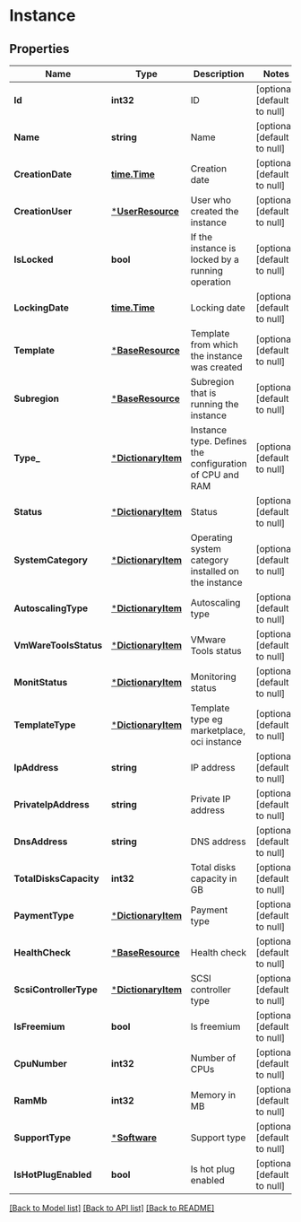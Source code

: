# Instance

## Properties
Name | Type | Description | Notes
------------ | ------------- | ------------- | -------------
**Id** | **int32** | ID | [optional] [default to null]
**Name** | **string** | Name | [optional] [default to null]
**CreationDate** | [**time.Time**](time.Time.md) | Creation date | [optional] [default to null]
**CreationUser** | [***UserResource**](UserResource.md) | User who created the instance | [optional] [default to null]
**IsLocked** | **bool** | If the instance is locked by a running operation | [optional] [default to null]
**LockingDate** | [**time.Time**](time.Time.md) | Locking date | [optional] [default to null]
**Template** | [***BaseResource**](BaseResource.md) | Template from which the instance was created | [optional] [default to null]
**Subregion** | [***BaseResource**](BaseResource.md) | Subregion that is running the instance | [optional] [default to null]
**Type_** | [***DictionaryItem**](DictionaryItem.md) | Instance type. Defines the configuration of CPU and RAM | [optional] [default to null]
**Status** | [***DictionaryItem**](DictionaryItem.md) | Status | [optional] [default to null]
**SystemCategory** | [***DictionaryItem**](DictionaryItem.md) | Operating system category installed on the instance | [optional] [default to null]
**AutoscalingType** | [***DictionaryItem**](DictionaryItem.md) | Autoscaling type | [optional] [default to null]
**VmWareToolsStatus** | [***DictionaryItem**](DictionaryItem.md) | VMware Tools status | [optional] [default to null]
**MonitStatus** | [***DictionaryItem**](DictionaryItem.md) | Monitoring status | [optional] [default to null]
**TemplateType** | [***DictionaryItem**](DictionaryItem.md) | Template type eg marketplace, oci instance | [optional] [default to null]
**IpAddress** | **string** | IP address | [optional] [default to null]
**PrivateIpAddress** | **string** | Private IP address | [optional] [default to null]
**DnsAddress** | **string** | DNS address | [optional] [default to null]
**TotalDisksCapacity** | **int32** | Total disks capacity in GB | [optional] [default to null]
**PaymentType** | [***DictionaryItem**](DictionaryItem.md) | Payment type | [optional] [default to null]
**HealthCheck** | [***BaseResource**](BaseResource.md) | Health check | [optional] [default to null]
**ScsiControllerType** | [***DictionaryItem**](DictionaryItem.md) | SCSI controller type | [optional] [default to null]
**IsFreemium** | **bool** | Is freemium | [optional] [default to null]
**CpuNumber** | **int32** | Number of CPUs | [optional] [default to null]
**RamMb** | **int32** | Memory in MB | [optional] [default to null]
**SupportType** | [***Software**](Software.md) | Support type | [optional] [default to null]
**IsHotPlugEnabled** | **bool** | Is hot plug enabled | [optional] [default to null]

[[Back to Model list]](../README.md#documentation-for-models) [[Back to API list]](../README.md#documentation-for-api-endpoints) [[Back to README]](../README.md)


